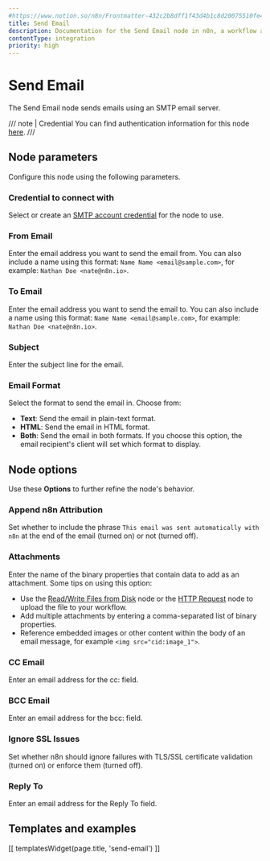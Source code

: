 ```yaml
---
#https://www.notion.so/n8n/Frontmatter-432c2b8dff1f43d4b1c8d20075510fe4
title: Send Email
description: Documentation for the Send Email node in n8n, a workflow automation platform. Includes guidance on usage, and links to examples.
contentType: integration
priority: high
---
```


# Send Email

The Send Email node sends emails using an SMTP email server.

/// note | Credential
You can find authentication information for this node [here](/integrations/builtin/credentials/sendemail/).
///

## Node parameters

Configure this node using the following parameters.

### Credential to connect with

Select or create an [SMTP account credential](/integrations/builtin/credentials/sendemail/) for the node to use.

### From Email

Enter the email address you want to send the email from. You can also include a name using this format: `Name Name <email@sample.com>`, for example: `Nathan Doe <nate@n8n.io>`.

### To Email

Enter the email address you want to send the email to. You can also include a name using this format: `Name Name <email@sample.com>`, for example: `Nathan Doe <nate@n8n.io>`.

### Subject

Enter the subject line for the email.

### Email Format

Select the format to send the email in. Choose from:

* **Text**: Send the email in plain-text format.
* **HTML**: Send the email in HTML format.
* **Both**: Send the email in both formats. If you choose this option, the email recipient's client will set which format to display.

## Node options

Use these **Options** to further refine the node's behavior.

### Append n8n Attribution

Set whether to include the phrase `This email was sent automatically with n8n` at the end of the email (turned on) or not (turned off).

### Attachments

Enter the name of the binary properties that contain data to add as an attachment. Some tips on using this option:

* Use the [Read/Write Files from Disk](/integrations/builtin/core-nodes/n8n-nodes-base.readwritefile/) node or the [HTTP Request](/integrations/builtin/core-nodes/n8n-nodes-base.httprequest/) node to upload the file to your workflow.
* Add multiple attachments by entering a comma-separated list of binary properties.
* Reference embedded images or other content within the body of an email message, for example `<img src="cid:image_1">`.

### CC Email

Enter an email address for the cc: field.

### BCC Email

Enter an email address for the bcc: field.

### Ignore SSL Issues

Set whether n8n should ignore failures with TLS/SSL certificate validation (turned on) or enforce them (turned off).

### Reply To

Enter an email address for the Reply To field.

## Templates and examples

<!-- see https://www.notion.so/n8n/Pull-in-templates-for-the-integrations-pages-37c716837b804d30a33b47475f6e3780 -->
[[ templatesWidget(page.title, 'send-email') ]]
